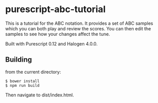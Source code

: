 purescript-abc-tutorial
=======================

This is a tutorial for the ABC notation. It provides a set of ABC samples which you can both play and review the scores.  You can then edit the samples to see how your changes affect the tune.

Built with Purescript 0.12 and Halogen 4.0.0.

Building
--------

from the current directory:

    $ bower install
    $ npm run build

Then navigate to dist/index.html.
